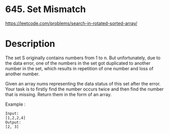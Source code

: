 # 645. Set Mismatch

https://leetcode.com/problems/search-in-rotated-sorted-array/

# Description

The set S originally contains numbers from 1 to n. But unfortunately, due to the data error, one of the numbers in the set got duplicated to another number in the set, which results in repetition of one number and loss of another number.

Given an array nums representing the data status of this set after the error. Your task is to firstly find the number occurs twice and then find the number that is missing. Return them in the form of an array.

Example :

```
Input:
[1,2,2,4]
Output:
[2, 3]
```
